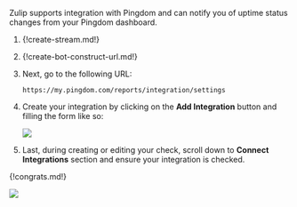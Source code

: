 Zulip supports integration with Pingdom and can notify you of
uptime status changes from your Pingdom dashboard.

1. {!create-stream.md!}

1. {!create-bot-construct-url.md!}

1.  Next, go to the following URL:

    `https://my.pingdom.com/reports/integration/settings`

1.  Create your integration by clicking on the **Add Integration** button
    and filling the form like so:

    ![](/static/images/integrations/pingdom/001.png)

1.  Last, during creating or editing your check, scroll down to
    **Connect Integrations** section and ensure your integration is checked.

{!congrats.md!}

![](/static/images/integrations/pingdom/002.png)
